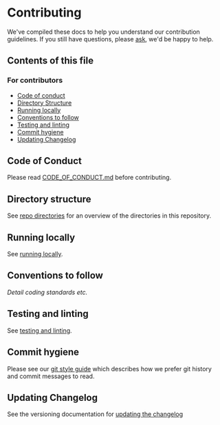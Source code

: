 # Contributing
We've compiled these docs to help you understand our contribution guidelines. If you still have questions, please [ask](https://github.com/dof-dss/dof-dss-repo/issues/new?assignees=&labels=question&template=question.md&title=), we'd be happy to help.

## Contents of this file

### For contributors
- [Code of conduct](#code-of-conduct)
- [Directory Structure](#directory-structure)
- [Running locally](#running-locally)
- [Conventions to follow](#conventions-to-follow)
- [Testing and linting](#testing-and-linting)
- [Commit hygiene](#commit-hygiene)
- [Updating Changelog](#updating-changelog)

## Code of Conduct
Please read [CODE_OF_CONDUCT.md](./CODE_OF_CONDUCT.md) before contributing.

## Directory structure

See [repo directories](/docs/contributing/repo-directories.md) for an overview of the directories in this repository.

## Running locally

See [running locally](/docs/contributing/running-locally.md).

## Conventions to follow

   *Detail coding standards etc.*

## Testing and linting

See [testing and linting](/docs/contributing/testing-and-linting.md).

## Commit hygiene

Please see our [git style guide](https://github.com/alphagov/styleguides/blob/master/git.md)
which describes how we prefer git history and commit messages to read.

## Updating Changelog

See the versioning documentation for [updating the changelog](/docs/contributing/versioning.md#updating-changelog)
